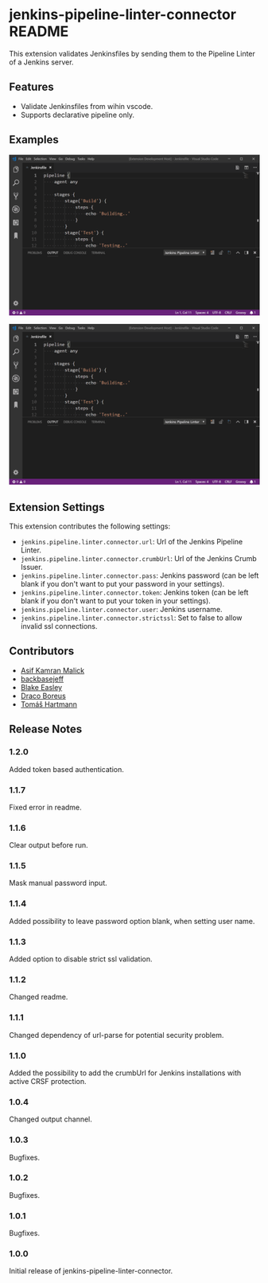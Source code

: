 # jenkins-pipeline-linter-connector README

This extension validates Jenkinsfiles by sending them to the Pipeline Linter of a Jenkins server.

## Features

- Validate Jenkinsfiles from wihin vscode.
- Supports declarative pipeline only.

## Examples

![Example 1](images/example1.gif)

![Example 2](images/example2.gif)

## Extension Settings

This extension contributes the following settings:

* `jenkins.pipeline.linter.connector.url`: Url of the Jenkins Pipeline Linter.
* `jenkins.pipeline.linter.connector.crumbUrl`: Url of the Jenkins Crumb Issuer.
* `jenkins.pipeline.linter.connector.pass`: Jenkins password (can be left blank if you don't want to put your password in your settings).
* `jenkins.pipeline.linter.connector.token`: Jenkins token (can be left blank if you don't want to put your token in your settings).
* `jenkins.pipeline.linter.connector.user`: Jenkins username.
* `jenkins.pipeline.linter.connector.strictssl`: Set to false to allow invalid ssl connections.

## Contributors

* [Asif Kamran Malick](https://github.com/akmalick)
* [backbasejeff](https://github.com/backbasejeff)
* [Blake Easley](https://github.com/Jimmyscene)
* [Draco Boreus](https://github.com/dracoBoreus)
* [Tomáš Hartmann](https://github.com/cvakiitho)

## Release Notes

### 1.2.0
Added token based authentication.

### 1.1.7
Fixed error in readme.

### 1.1.6

Clear output before run.

### 1.1.5

Mask manual password input.

### 1.1.4

Added possibility to leave password option blank, when setting user name.

### 1.1.3

Added option to disable strict ssl validation.

### 1.1.2

Changed readme.

### 1.1.1

Changed dependency of url-parse for potential security problem.

### 1.1.0

Added the possibility to add the crumbUrl for Jenkins installations with active CRSF protection.

### 1.0.4

Changed output channel.

### 1.0.3

Bugfixes.

### 1.0.2

Bugfixes.

### 1.0.1

Bugfixes.

### 1.0.0

Initial release of jenkins-pipeline-linter-connector.
